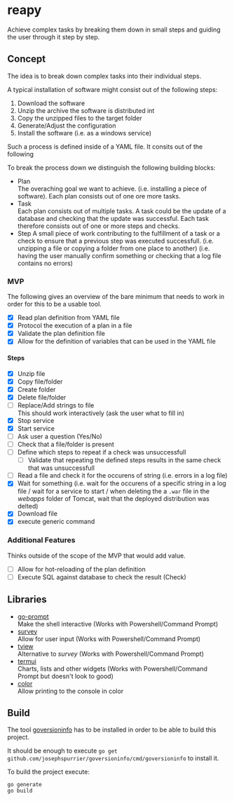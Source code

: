 # reapy

Achieve complex tasks by breaking them down in small steps and guiding the user through it step by step.

## Concept

The idea is to break down complex tasks into their individual steps.

A typical installation of software might consist out of the following steps:

1. Download the software
2. Unzip the archive the software is distributed int
3. Copy the unzipped files to the target folder
4. Generate/Adjust the configuration
5. Install the software (i.e. as a windows service)

Such a process is defined inside of a YAML file. It consits out of the following 

To break the process down we distinguish the following building blocks:

* Plan  
The overaching goal we want to achieve. (i.e. installing a piece of software). Each plan consists out of one ore more tasks.
* Task  
Each plan consists out of multiple tasks. A task could be the update of a database and checking that the update was successful. Each task therefore consists out of one or more steps and checks.
* Step
A small piece of work contributing to the fulfillment of a task or a check to ensure that a previous step was executed successfull. (i.e. unzipping a file or copying a folder from one place to another) (i.e. having the user manually confirm something or checking that a log file contains no errors)

### MVP

The following gives an overview of the bare minimum that needs to work in order for this to be a usable tool.

* [x] Read plan definition from YAML file
* [x] Protocol the execution of a plan in a file
* [x] Validate the plan definition file
* [x] Allow for the definition of variables that can be used in the YAML file

#### Steps

* [x] Unzip file
* [x] Copy file/folder
* [x] Create folder
* [x] Delete file/folder
* [ ] Replace/Add strings to file  
This should work interactively (ask the user what to fill in)
* [x] Stop service
* [x] Start service
* [ ] Ask user a question (Yes/No)
* [ ] Check that a file/folder is present
* [ ] Define which steps to repeat if a check was unsuccessfull
  * [ ] Validate that repeating the defined steps results in the same check that was unsuccessfull
* [ ] Read a file and check it for the occurens of string (i.e. errors in a log file)
* [x] Wait for something (i.e. wait for the occurens of a specific string in a log file / wait for a service to start / when deleting the a `.war` file in the *webapps* folder of Tomcat, wait that the deployed distribution was delted)
* [x] Download file
* [x] execute generic command

### Additional Features

Thinks outside of the scope of the MVP that would add value.

* [ ] Allow for hot-reloading of the plan definition
* [ ] Execute SQL against database to check the result (Check)

## Libraries

* [go-prompt](https://github.com/c-bata/go-prompt)  
Make the shell interactive (Works with Powershell/Command Prompt)
* [survey](https://github.com/AlecAivazis/survey)  
Allow for user input (Works with Powershell/Command Prompt)
* [tview](https://github.com/rivo/tview)  
Alternative to *survey* (Works with Powershell/Command Prompt)
* [termui](https://github.com/gizak/termui)  
Charts, lists and other widgets (Works with Powershell/Command Prompt but doesn't look to good)
* [color](github.com/gookit/color)  
Allow printing to the console in color

## Build

The tool [goversioninfo](https://github.com/josephspurrier/goversioninfo) has to be installed in order to be able to build this project.

It should be enough to execute `go get github.com/josephspurrier/goversioninfo/cmd/goversioninfo` to install it.

To build the project execute:

```shell
go generate
go build
```

